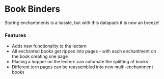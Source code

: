 # Book Binders<!--$headerTitle--><!--$pmc:delete-->

Storing enchantments is a hassle, but with this datapack it is now an breeze!<!--$pmc:headerSize-->

### Features
- Adds new functionality to the lectern
- All enchanted books get ripped into pages - with each enchantment on the book creating one page
- Placing a hopper on the lectern can automate the splitting of books
- Different torn pages can be reassembled into new multi-enchantment books
